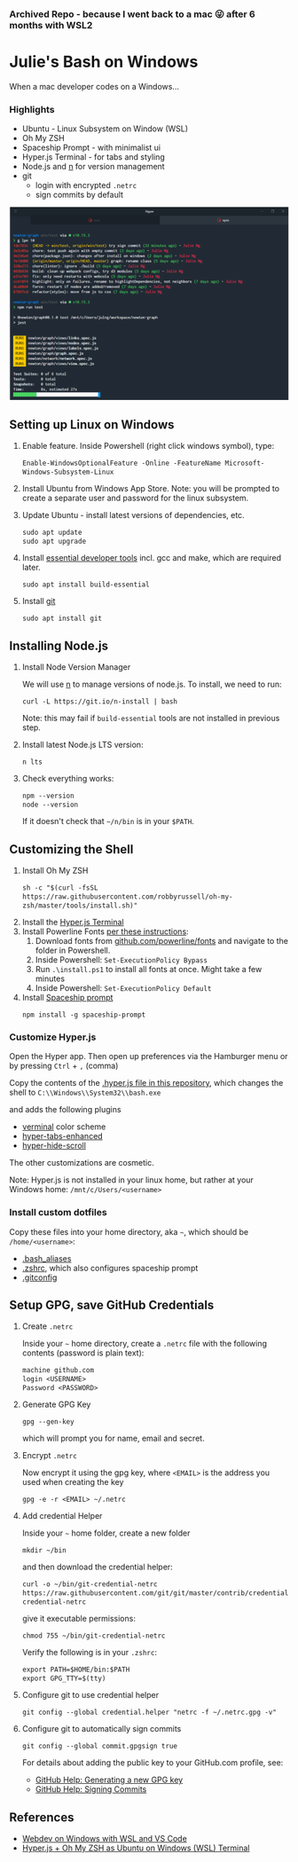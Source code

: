 ### Archived Repo - because I went back to a mac 😜 after 6 months with WSL2

# Julie's Bash on Windows

When a mac developer codes on a Windows...

### Highlights

- Ubuntu - Linux Subsystem on Window (WSL)
- Oh My ZSH
- Spaceship Prompt - with minimalist ui
- Hyper.js Terminal - for tabs and styling
- Node.js and [n](https://github.com/tj/n) for version management
- git
	- login with encrypted `.netrc`
	- sign commits by default

![Hyper.js Preview](./preview.png)


## Setting up Linux on Windows

1. Enable feature. Inside Powershell (right click windows symbol), type:

	```
	Enable-WindowsOptionalFeature -Online -FeatureName Microsoft-Windows-Subsystem-Linux
	```

1. Install Ubuntu from Windows App Store. 
	Note: you will be prompted to create a separate user and password for the linux subsystem.

1. Update Ubuntu - install latest versions of dependencies, etc.

	```
	sudo apt update
	sudo apt upgrade
	```

1. Install [essential developer tools]((https://blogs.windows.com/buildingapps/2016/07/22/fun-with-the-windows-subsystem-for-linux/)) incl. gcc and make, which are required later.

	```
	sudo apt install build-essential
	```

1. Install [git](https://git-scm.com/) 

	```
	sudo apt install git
	```

## Installing Node.js

1. Install Node Version Manager

	We will use [n](https://github.com/tj/n) to manage versions of node.js. To install, we need to run:

	```
	curl -L https://git.io/n-install | bash
	```

	Note: this may fail if `build-essential` tools are not installed in previous step.

2. Install latest Node.js LTS version:

	```
	n lts
	```

3. Check everything works:

	```
	npm --version
	node --version
	```

	If it doesn't check that `~/n/bin` is in your `$PATH`.

## Customizing the Shell

1. Install Oh My ZSH
	```
	sh -c "$(curl -fsSL https://raw.githubusercontent.com/robbyrussell/oh-my-zsh/master/tools/install.sh)"
	```
1. Install the [Hyper.js Terminal](https://hyper.is/)
1. Install Powerline Fonts [per these instructions](https://medium.com/@slmeng/how-to-install-powerline-fonts-in-windows-b2eedecace58):
	1) Download fonts from [github.com/powerline/fonts](https://github.com/powerline/fonts) and navigate to the folder in Powershell.
	1) Inside Powershell: `Set-ExecutionPolicy Bypass`
	1) Run `.\install.ps1` to install all fonts at once. Might take a few minutes
	1) Inside Powershell: `Set-ExecutionPolicy Default`
1. Install [Spaceship prompt](https://github.com/denysdovhan/spaceship-prompt)
	```
	npm install -g spaceship-prompt
	```

### Customize  Hyper.js

Open the Hyper app. Then open up preferences via the Hamburger menu or by pressing `Ctrl` + `,` (comma)

Copy the contents of the [.hyper.js file in this repository](./.hyper.js), which changes the shell to `C:\\Windows\\System32\\bash.exe`

and adds the following plugins

- [verminal](https://www.npmjs.com/package/verminal) color scheme
- [hyper-tabs-enhanced](https://www.npmjs.com/package/hyper-tabs-enhanced)
- [hyper-hide-scroll](https://www.npmjs.com/package/hyper-tabs-enhanced)

The other customizations are cosmetic.

Note: Hyper.js is not installed in your linux home, but rather at your Windows home: `/mnt/c/Users/<username>`


### Install custom dotfiles

Copy these files into your home directory, aka `~`, which should be `/home/<username>`:

- [.bash_aliases](./.bash_aliases)
- [.zshrc](./.zshrc), which also configures spaceship prompt
- [.gitconfig](./.gitconfig)

## Setup GPG, save GitHub Credentials

1. Create `.netrc`

	Inside your `~` home directory, create a `.netrc` file with the following contents (password is plain text):

	```
	machine github.com
	login <USERNAME>
	Password <PASSWORD>
	```

1. Generate GPG Key

	```
	gpg --gen-key
	```

	which will prompt you for name, email and secret.

1. Encrypt `.netrc`

	Now encrypt it using the gpg key, where `<EMAIL>` is the address you used when creating the key

	```
	gpg -e -r <EMAIL> ~/.netrc
	```

1. Add credential Helper

	Inside your `~` home folder, create a new folder

	```
	mkdir ~/bin
	```

	and then download the credential helper:

	```
	curl -o ~/bin/git-credential-netrc https://raw.githubusercontent.com/git/git/master/contrib/credential/netrc/git-credential-netrc
	```

	give it executable permissions:

	```
	chmod 755 ~/bin/git-credential-netrc
	```

	Verify the following is in your `.zshrc`:
	```
	export PATH=$HOME/bin:$PATH
	export GPG_TTY=$(tty)
	```

1. Configure git to use credential helper

	```
	git config --global credential.helper "netrc -f ~/.netrc.gpg -v"
	```

1. Configure git to automatically sign commits

	```
	git config --global commit.gpgsign true
	```

	For details about adding the public key to your GitHub.com profile, see:
	- [GitHub Help: Generating a new GPG key](https://help.github.com/en/articles/generating-a-new-gpg-key)
	- [GitHub Help: Signing Commits](https://help.github.com/en/articles/signing-commits)

## References

- [Webdev on Windows with WSL and VS Code](https://daverupert.com/2018/04/developing-on-windows-with-wsl-and-visual-studio-code/)
- [Hyper.js + Oh My ZSH as Ubuntu on Windows (WSL) Terminal](https://medium.com/@ssharizal/hyper-js-oh-my-zsh-as-ubuntu-on-windows-wsl-terminal-8bf577cdbd97)
